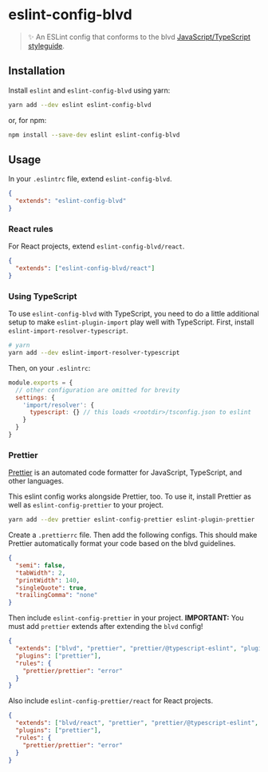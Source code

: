 # eslint-config-blvd

> ✨ An ESLint config that conforms to the blvd [JavaScript/TypeScript styleguide](https://github.com/blvdgroup/guidelines).

## Installation

Install `eslint` and `eslint-config-blvd` using yarn:

```bash
yarn add --dev eslint eslint-config-blvd
```

or, for npm:

```bash
npm install --save-dev eslint eslint-config-blvd
```

## Usage

In your `.eslintrc` file, extend `eslint-config-blvd`.

```json
{
  "extends": "eslint-config-blvd"
}
```

### React rules

For React projects, extend `eslint-config-blvd/react`.

```json
{
  "extends": ["eslint-config-blvd/react"]
}
```

### Using TypeScript

To use `eslint-config-blvd` with TypeScript, you need to do a little additional setup to make `eslint-plugin-import` play well with TypeScript. First, install `eslint-import-resolver-typescript`.

```bash
# yarn
yarn add --dev eslint-import-resolver-typescript
```

Then, on your `.eslintrc`:

```js
module.exports = {
  // other configuration are omitted for brevity
  settings: {
    'import/resolver': {
      typescript: {} // this loads <rootdir>/tsconfig.json to eslint
    }
  }
}
```

### Prettier

[Prettier](https://prettier.io/) is an automated code formatter for JavaScript, TypeScript, and other languages.

This eslint config works alongside Prettier, too. To use it, install Prettier as well as `eslint-config-prettier` to your project.

```bash
yarn add --dev prettier eslint-config-prettier eslint-plugin-prettier
```

Create a `.prettierrc` file. Then add the following configs. This should make Prettier automatically format your code based
on the blvd guidelines.

```json
{
  "semi": false,
  "tabWidth": 2,
  "printWidth": 140,
  "singleQuote": true,
  "trailingComma": "none"
}
```

Then include `eslint-config-prettier` in your project. **IMPORTANT:** You must add `prettier` extends after extending the `blvd` config!

```json
{
  "extends": ["blvd", "prettier", "prettier/@typescript-eslint", "plugin:prettier/recommended"],
  "plugins": ["prettier"],
  "rules": {
    "prettier/prettier": "error"
  }
}
```

Also include `eslint-config-prettier/react` for React projects.

```json
{
  "extends": ["blvd/react", "prettier", "prettier/@typescript-eslint", "prettier/react", "plugin:prettier/recommended"],
  "plugins": ["prettier"],
  "rules": {
    "prettier/prettier": "error"
  }
}
```
